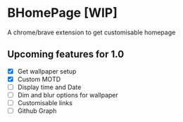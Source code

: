 # BHomePage [WIP]

A chrome/brave extension to get customisable homepage

## Upcoming features for 1.0

- [x] Get wallpaper setup
- [x] Custom MOTD
- [ ] Display time and Date
- [ ] Dim and blur options for wallpaper
- [ ] Customisable links
- [ ] Github Graph
